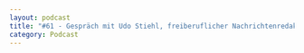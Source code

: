 ```yaml
---
layout: podcast
title: "#61 - Gespräch mit Udo Stiehl, freiberuflicher Nachrichtenredakteur, und mit Sebastian Pertsch, Herausgeber der Floskelwolke."
category: Podcast
---
```


<p><script class="podigee-podcast-player" src="https://cdn.podigee.com/podcast-player/javascripts/podigee-podcast-player.js" data-configuration="https://interviews-4-future.podigee.io/61-i4f/embed?context=external"></script></p>
